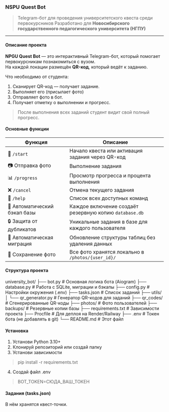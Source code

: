 ### NSPU Quest Bot

>Telegram-бот для проведения университетского квеста среди первокурсников  Разработано для **Новосибирского государственного педагогического университета (НГПУ)**

---

#### Описание проекта

**NPGU Quest Bot** — это интерактивный Telegram-бот, который помогает первокурсникам познакомиться с вузом.  
На каждой локации размещён **QR-код**, который ведёт к заданию.

Что необходимо от студента:

1. Сканирует QR-код — получает задание.
2. Выполняет его (присылает фото)
3. Отправляет фото в бот.
4. Получает отметку о выполнении и прогресс.

>После выполнения всех заданий студент видит свой полный прогресс.

#### Основные функции

|Функция|Описание|
|---|---|
|🏁 `/start`|Начало квеста или активация задания через QR-код|
|📷 Отправка фото|Выполнение задания|
|📊 `/progress`|Просмотр прогресса и процента выполнения|
|❌ `/cancel`|Отмена текущего задания|
|💬 `/help`|Список всех доступных команд|
|💾 Автоматический бэкап базы|Каждое включение создаёт резервную копию `database.db`|
|🔒 Защита от дубликатов|Уникальные задания в базе для каждого пользователя|
|🧱 Автоматическая миграция|Обновление структуры таблиц без удаления данных|
|📸 Сохранение фото|Все фото хранятся локально в `/photos/{user_id}/`|

#### Структура проекта

university_bot/
├── bot.py                     # Основная логика бота (Aiogram)
├── database.py            # Работа с SQLite, миграции и бэкапы
├── config.py                 # Настройки окружения (.env)
├── tasks.json                # Список заданий
├── utils/
│   └── qr_generator.py  # Генератор QR-кодов для заданий
├── qr_codes/                # Сгенерированные QR-коды
├── photos/                   # Фото пользователей
├── backups/                 # Резервные копии базы
├── requirements.txt      # Зависимости проекта
├── Procfile                    # Для деплоя на Render/Railway
├── .env                         # Токен бота (не добавлять в git)
└── README.md           # Этот файл

#### Установка

1. Установи Python 3.10+
2. Клонируй репозиторий или создай папку
3. Установи зависимости
>pip install -r requirements.txt

4. Создай файл .env
>BOT_TOKEN=СЮДА_ВАШ_ТОКЕН

#### Задания (tasks.json)

В нём хранятся квест-точки.
